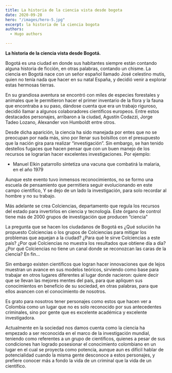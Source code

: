 ```yaml
---
title: La historia de la ciencia vista desde bogota
date: 2020-09-28
hero: "/images/hero-5.jpg"
excerpt: la historia de la ciencia bogota
authors:
  - Hugo authors

---
```


**La historia de la ciencia vista desde Bogotá.**

Bogotá es una ciudad en donde sus habitantes siempre están contando alguna
historia de ficción, en otras palabras, contando un chisme. La ciencia en Bogotá
nace con un señor español llamado José celestino mutis, quien no tenía nada que
hacer en su natal España, y decidió venir a explorar estas hermosas tierras.

En su grandiosa aventura se encontró con miles de especies forestales y animales
que le permitieron hacer el primer inventario de la flora y la fauna que
encontraba a su paso, dándose cuenta que era un trabajo riguroso, decidió llamar
a algunos colaboradores cientificos europeos. Entre estos destacados personajes,
arribaron a la ciudad, Agustín Codazzi, Jorge Tadeo Lozano, Alexander von
Humboldt entre otros.

Desde dicha aparición, la ciencia ha sido manejada por entes que no se preocupan
por nada más, sino por llenar sus bolsillos con el presupuesto que la nación
gira para realizar “investigación”. Sin embargo, se han tenido destellos fugaces
que hacen pensar que con un buen manejo de los recursos se lograrían hacer
excelentes investigaciones. Por ejemplo:

-   Manuel Elkin patarrollo sintetiza una vacuna que combatirá la malaria, en el
    año 1979

Aunque este evento tuvo inmensos reconocimientos, no se formo una escuela de
pensamiento que permitiera seguir evolucionando en este campo científico, Y se
dejo de un lado la investigación, para solo recordar al hombre y no su trabajo.

Más adelante se crea Colciencias, departamento que regula los recursos del
estado para invertirlos en ciencia y tecnología. Este órgano de control tiene
más de 2000 grupos de investigación que producen “ciencia”

La pregunta que se hacen los ciudadanos de Bogotá es ¿Qué solución ha propuesto
Colciencias o los grupos de Colciencias para mitigar los problemas que aquejan a
la ciudad? ¿Para qué le sirve Colciencias a este país? ¿Por qué Colciencias no
muestra los resultados que obtiene día a día? ¿Por qué Colciencias no tiene un
canal donde se reconozcan las caras de la ciencia? En fin…

Sin embargo existen científicos que logran hacer innovaciones que de lejos
muestran un avance en sus modelos teóricos, sirviendo como base para trabajar en
otros lugares diferentes al lugar donde nacieron: quiere decir que se llevan las
mejores mentes del país, para que apliquen sus conocimientos en beneficio de su
sociedad, en otras palabras, para que ellos avancen con el conocimiento de
nosotros.

Es grato para nosotros tener personajes como estos que hacen ver a Colombia como
un lugar que no es solo reconocido por sus antecedentes criminales, sino por
gente que es excelente académica y excelente investigadora.

Actualmente en la sociedad nos damos cuenta como la ciencia ha empezado a ser
reconocida en el marco de la investigación mundial, teniendo como referentes a
un grupo de cientificos, quienes a pesar de sus condiciones han logrado
posesionar el conocimiento colombiano en un lugar en el cual se proyecta como
potencia, aunque aun es difícil hablar de potencialidad cuando la misma gente
desconoce a estos personajes, y prefiere conocer más a fondo la vida de un
criminal que la vida de un científico.

